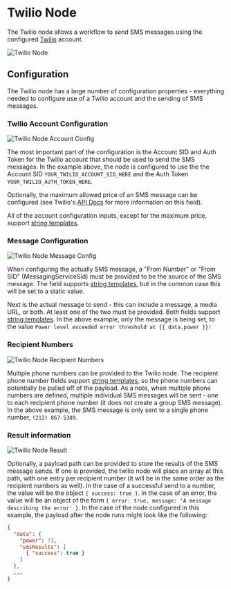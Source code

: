 # Twilio Node

The Twilio node allows a workflow to send SMS messages using the configured [Twilio](https://www.twilio.com/) account.

![Twilio Node](/images/workflows/outputs/twilio-node.png "Twilio Node")

## Configuration

The Twilio node has a large number of configuration properties - everything needed to configure use of a Twilio account and the sending of SMS messages.

### Twilio Account Configuration

![Twilio Node Account Config](/images/workflows/outputs/twilio-node-account-config.png "Twilio Node Account Config")

The most important part of the configuration is the Account SID and Auth Token for the Twilio account that should be used to send the SMS messages. In the example above, the node is configured to use the the Account SID `YOUR_TWILIO_ACCOUNT_SID_HERE` and the Auth Token `YOUR_TWILIO_AUTH_TOKEN_HERE`.

Optionally, the maximum allowed price of an SMS message can be configured (see Twilio's [API Docs](https://www.twilio.com/docs/api/rest/sending-messages) for more information on this field).

All of the account configuration inputs, except for the maximum price, support [string templates](/workflows/accessing-payload-data/#string-templates).

### Message Configuration

![Twilio Node Message Config](/images/workflows/outputs/twilio-node-message-config.png "Twilio Node Message Config")

When configuring the actually SMS message, a "From Number" or "From SID" (MessagingServiceSid) must be provided to be the source of the SMS message. The field supports [string templates](/workflows/accessing-payload-data/#string-templates), but in the common case this will be set to a static value.

Next is the actual message to send - this can include a message, a media URL, or both. At least one of the two must be provided. Both fields support [string templates](/workflows/accessing-payload-data/#string-templates). In the above example, only the message is being set, to the value `Power level exceeded error threshold at {{ data.power }}!`

### Recipient Numbers

![Twilio Node Recipient Numbers](/images/workflows/outputs/twilio-node-recipient-numbers.png "Twilio Node Recipient Numbers")

Multiple phone numbers can be provided to the Twilio node. The recipient phone number fields support [string templates](/workflows/accessing-payload-data/#string-templates), so the phone numbers can potentially be pulled off of the payload. As a note, when multiple phone numbers are defined, multiple individual SMS messages will be sent - one to each recipient phone number (it does not create a group SMS message). In the above example, the SMS message is only sent to a single phone number, `(212) 867-5309`.

### Result information

![Twilio Node Result](/images/workflows/outputs/twilio-node-result.png "Twilio Node Result")

Optionally, a payload path can be provided to store the results of the SMS message sends. If one is provided, the twilio node will place an array at this path, with one entry per recipient number (it will be in the same order as the recipient numbers as well).  In the case of a successful send to a number, the value will be the object `{ success: true }`.  In the case of an error, the value will be an object of the form `{ error: true, message: 'A message describing the error' }`.  In the case of the node configured in this example, the payload after the node runs might look like the following:

```JSON
{
  "data": {
    "power": 73,
    "smsResults": [
      { "success": true }
    ]
  },
  ...
}
```
